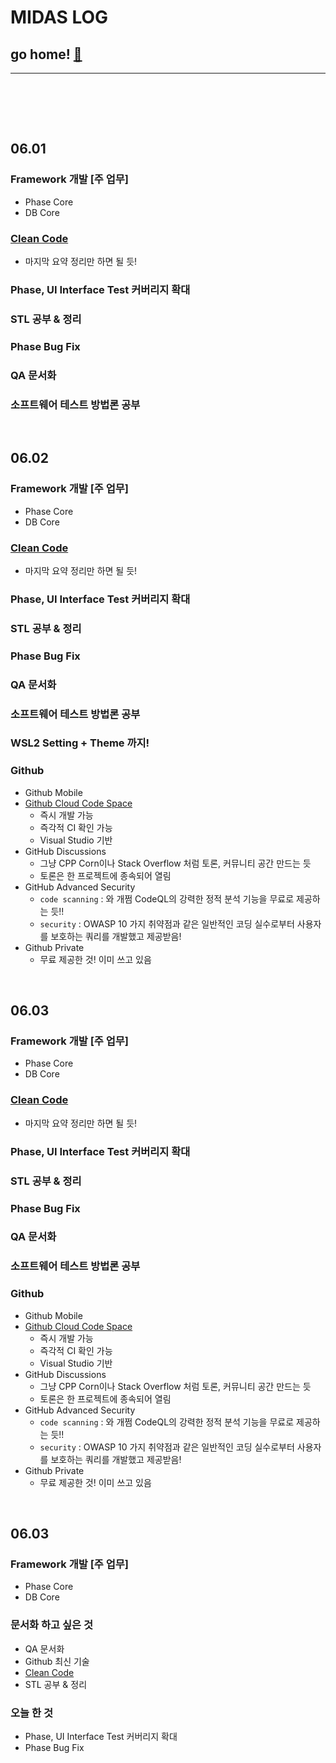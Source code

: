 # MIDAS LOG

## go home! [:house_with_garden:](https://github.com/wnsgml972/midas_log)

---

<br/><br/>

<br/>

## 06.01

### Framework 개발 [주 업무] 
* Phase Core
* DB Core

### [Clean Code](/contents/BasicEducation/CleanCode.md)
* 마지막 요약 정리만 하면 될 듯!
### Phase, UI Interface Test 커버리지 확대
### STL 공부 & 정리
### Phase Bug Fix
### QA 문서화
### 소프트웨어 테스트 방법론 공부




<br/>

## 06.02

### Framework 개발 [주 업무] 
* Phase Core
* DB Core

### [Clean Code](/contents/BasicEducation/CleanCode.md)
* 마지막 요약 정리만 하면 될 듯!
### Phase, UI Interface Test 커버리지 확대
### STL 공부 & 정리
### Phase Bug Fix
### QA 문서화
### 소프트웨어 테스트 방법론 공부
### WSL2 Setting + Theme 까지!
### Github
* Github Mobile
* [Github Cloud Code Space](https://github.com/features/codespaces/?utm_source=announcement&utm_medium=blog&utm_campaign=satellite-product-recap)
    * 즉시 개발 가능
    * 즉각적 CI 확인 가능
    * Visual Studio 기반
* GitHub Discussions
    * 그냥 CPP Corn이나 Stack Overflow 처럼 토론, 커뮤니티 공간 만드는 듯
    * 토론은 한 프로젝트에 종속되어 열림
* GitHub Advanced Security
    * `code scanning` : 와 개쩜 CodeQL의 강력한 정적 분석 기능을 무료로 제공하는 듯!!
    * `security` : OWASP 10 가지 취약점과 같은 일반적인 코딩 실수로부터 사용자를 보호하는 쿼리를 개발했고 제공받음!
* Github Private
    * 무료 제공한 것! 이미 쓰고 있음




<br/>

## 06.03

### Framework 개발 [주 업무] 
* Phase Core
* DB Core

### [Clean Code](/contents/BasicEducation/CleanCode.md)
* 마지막 요약 정리만 하면 될 듯!
### Phase, UI Interface Test 커버리지 확대
### STL 공부 & 정리
### Phase Bug Fix
### QA 문서화
### 소프트웨어 테스트 방법론 공부
### Github
* Github Mobile
* [Github Cloud Code Space](https://github.com/features/codespaces/?utm_source=announcement&utm_medium=blog&utm_campaign=satellite-product-recap)
    * 즉시 개발 가능
    * 즉각적 CI 확인 가능
    * Visual Studio 기반
* GitHub Discussions
    * 그냥 CPP Corn이나 Stack Overflow 처럼 토론, 커뮤니티 공간 만드는 듯
    * 토론은 한 프로젝트에 종속되어 열림
* GitHub Advanced Security
    * `code scanning` : 와 개쩜 CodeQL의 강력한 정적 분석 기능을 무료로 제공하는 듯!!
    * `security` : OWASP 10 가지 취약점과 같은 일반적인 코딩 실수로부터 사용자를 보호하는 쿼리를 개발했고 제공받음!
* Github Private
    * 무료 제공한 것! 이미 쓰고 있음




<br/>

## 06.03

### Framework 개발 [주 업무] 
* Phase Core
* DB Core

### 문서화 하고 싶은 것
* QA 문서화
* Github 최신 기술
* [Clean Code](/contents/BasicEducation/CleanCode.md)
* STL 공부 & 정리

### 오늘 한 것
* Phase, UI Interface Test 커버리지 확대
* Phase Bug Fix
